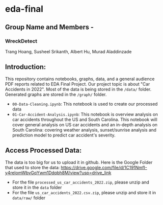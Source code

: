 # eda-final

## Group Name and Members -
### WreckDetect
Trang Hoang, Susheel Srikanth, Albert Hu, Murad Aladdinzade 

## Introduction: 
This repository contains notebooks, graphs, data, and a general audience PDF reports related to EDA Final Project. Our project topic is about "Car Accidents in 2022". Most of the data is being stored in the `/data/` folder. Generated graphs are stored in the `/graph/` folder. 


- `00-Data-Cleaning.ipynb`: This notebook is used to create our processed data
- `01-Car-Accident-Analysis.ipynb`: This notebook is overview analysis on car accidents throughout the US and South Carolina. This notebook will cover general analysis on US car accidents and an in-depth analysis on South Carolina: covering weather analysis, sunset/sunrise analysis and prediction model to predict car accident's severity.

## Access Processed Data: 
The data is too big for us to upload it in github. Here is the Google Folder that used to store the data: https://drive.google.com/file/d/1C191NmfI-y4reIomWbvGqYwm1Ddqbh8M/view?usp=drive_link

- For the file `processed_us_car_accidents_2022.zip`, please unzip and store it in the `data` folder 
- For the file `us_car_accidents_2022.csv.zip`, please unzip and store it in `data/raw/` folder
